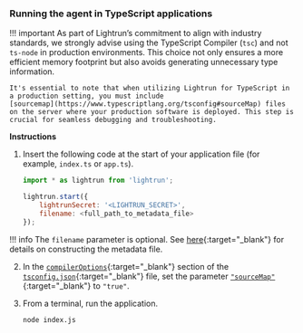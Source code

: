 ### Running the agent in TypeScript applications

!!! important
    As part of Lightrun’s commitment to align with industry standards, we strongly advise using the TypeScript Compiler (`tsc`) and not `ts-node` in production environments. 
    This choice not only ensures a more efficient memory footprint but also avoids generating unnecessary type information.
    
    It's essential to note that when utilizing Lightrun for TypeScript in a production setting, you must include 
    [sourcemap](https://www.typescriptlang.org/tsconfig#sourceMap) files on the server where your production software is deployed. This step is crucial for seamless debugging and troubleshooting.


**Instructions**

1. Insert the following code at the start of your application file (for example, `index.ts` or `app.ts`).

    ```javascript
    import * as lightrun from 'lightrun';

    lightrun.start({
        lightrunSecret: '<LIGHTRUN_SECRET>',
        filename: <full_path_to_metadata_file>
    });
    ```

  !!! info
       The `filename` parameter is optional. See [here](/node/metadata-and-tagging){:target="_blank"} for details on constructing the metadata file.

2. In the [```compilerOptions```](https://www.typescriptlang.org/tsconfig#compilerOptions){:target="_blank"} section of  the [```tsconfig.json```](https://www.typescriptlang.org/tsconfig#){:target="_blank"} file, set the parameter [`"sourceMap"`](https://www.typescriptlang.org/tsconfig#sourceMap){:target="_blank"} to `"true"`.

3. From a terminal, run the application.

   ```bash
   node index.js
   ```
